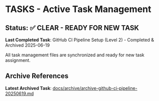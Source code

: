 # TASKS - Active Task Management

## Status: ✅ CLEAR - READY FOR NEW TASK

**Last Completed Task**: GitHub CI Pipeline Setup (Level 2) - Completed & Archived 2025-06-19

All task management files are synchronized and ready for new task assignment.

## Archive References

**Latest Archived Task**: [docs/archive/archive-github-ci-pipeline-20250619.md](../docs/archive/archive-github-ci-pipeline-20250619.md)
